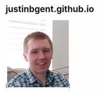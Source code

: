 # justinbgent.github.io

[<img src="https://github.com/justinbgent/justinbgent.github.io/blob/master/Untitled.png" width = "200" />]
